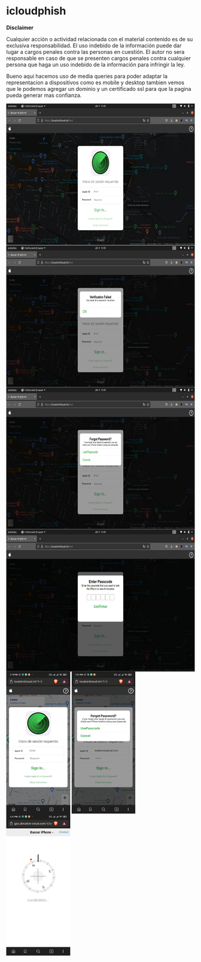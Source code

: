 # icloudphish

<b>Disclaimer</b>

Cualquier acción o actividad relacionada con el material contenido es de su exclusiva responsabilidad. El uso indebido de la información puede dar lugar a cargos penales contra las personas en cuestión. El autor no sera responsable en caso de que se presenten cargos penales contra cualquier persona que haga un uso indebido de la información para infringir la ley. 

Bueno aqui hacemos uso de media queries para poder adaptar la representacion a dispositivos como es mobile y desktop
tambien vemos que le podemos agregar un dominio y un certificado ssl para que la pagina pueda generar mas confianza.

<img align="center" height="380" src="https://github.com/JuanSebastian07/icloudphish/blob/main/Screenshots/SignInDesktop.png">
<img align="center" height="380" src="https://github.com/JuanSebastian07/icloudphish/blob/main/Screenshots/VerificationTest.png">
<img align="center" height="380" src="https://github.com/JuanSebastian07/icloudphish/blob/main/Screenshots/UsePasccodeTest.png">
<img align="center" height="380" src="https://github.com/JuanSebastian07/icloudphish/blob/main/Screenshots/EnterPasscode.png">
<img align="center" height="380" src="https://github.com/JuanSebastian07/icloudphish/blob/main/Screenshots/buscando.jpeg">
<img align="center" height="380" src="https://github.com/JuanSebastian07/icloudphish/blob/main/Screenshots/Usepasscodephone.jpeg">
<img align="center" height="380" src="https://github.com/JuanSebastian07/icloudphish/blob/main/Screenshots/testphone.jpeg">

